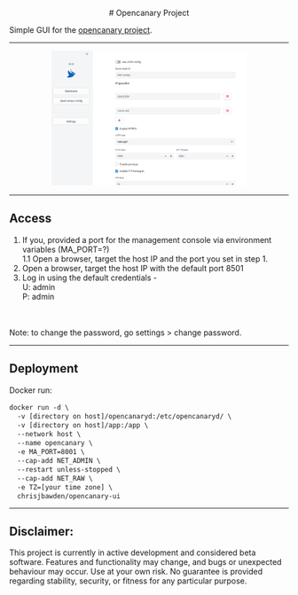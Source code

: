 

<div align="center" > <p> # Opencanary Project </p></div>

Simple GUI for the <a href="https://github.com/thinkst/opencanary" target="_blank">opencanary project</a>.

---


<div align="center">
  <img src="https://github.com/chrisjbawden/opencanary-ui/blob/main/misc/35345346.png" alt="O-UI Interface" style="width:70%; margin:auto;" />
</div>


<hr>

## Access

1. If you, provided a port for the management console via environment variables (MA_PORT=?)
   <br>
   1.1 Open a browser, target the host IP and the port you set in step 1.
3. Open a browser, target the host IP with the default port 8501
4. Log in using the default credentials -
   <br>
      U: admin
   <br>
      P: admin
<br>
<br>
Note: to change the password, go settings > change password.

---

## Deployment

Docker run:
```
docker run -d \
  -v [directory on host]/opencanaryd:/etc/opencanaryd/ \
  -v [directory on host]/app:/app \
  --network host \
  --name opencanary \
  -e MA_PORT=8001 \
  --cap-add NET_ADMIN \
  --restart unless-stopped \
  --cap-add NET_RAW \
  -e TZ=[your time zone] \
  chrisjbawden/opencanary-ui

```

---

## Disclaimer:
This project is currently in active development and considered beta software. Features and functionality may change, and bugs or unexpected behaviour may occur. Use at your own risk. No guarantee is provided regarding stability, security, or fitness for any particular purpose.
